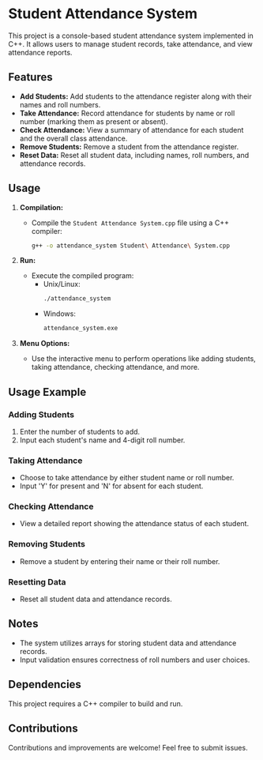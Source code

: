 # Student Attendance System

This project is a console-based student attendance system implemented in C++. It allows users to manage student records, take attendance, and view attendance reports.

## Features

- **Add Students:** Add students to the attendance register along with their names and roll numbers.
- **Take Attendance:** Record attendance for students by name or roll number (marking them as present or absent).
- **Check Attendance:** View a summary of attendance for each student and the overall class attendance.
- **Remove Students:** Remove a student from the attendance register.
- **Reset Data:** Reset all student data, including names, roll numbers, and attendance records.

## Usage

1. **Compilation:**
   - Compile the `Student Attendance System.cpp` file using a C++ compiler:
     ```bash
     g++ -o attendance_system Student\ Attendance\ System.cpp
     ```

2. **Run:**
   - Execute the compiled program:
     - Unix/Linux:
       ```bash
       ./attendance_system
       ```
     - Windows:
       ```bash
       attendance_system.exe
       ```

3. **Menu Options:**
   - Use the interactive menu to perform operations like adding students, taking attendance, checking attendance, and more.

## Usage Example

### Adding Students
1. Enter the number of students to add.
2. Input each student's name and 4-digit roll number.

### Taking Attendance
- Choose to take attendance by either student name or roll number.
- Input 'Y' for present and 'N' for absent for each student.

### Checking Attendance
- View a detailed report showing the attendance status of each student.

### Removing Students
- Remove a student by entering their name or their roll number.

### Resetting Data
- Reset all student data and attendance records.

## Notes

- The system utilizes arrays for storing student data and attendance records.
- Input validation ensures correctness of roll numbers and user choices.

## Dependencies

This project requires a C++ compiler to build and run.

## Contributions

Contributions and improvements are welcome! Feel free to submit issues.
